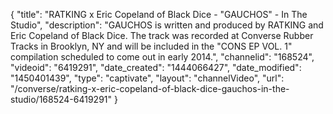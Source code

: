 {
    "title": "RATKING x Eric Copeland of Black Dice - \"GAUCHOS\" - In The Studio",
    "description": "GAUCHOS is written and produced by RATKING and Eric Copeland of Black Dice. The track was recorded at Converse Rubber Tracks in Brooklyn, NY and will be included in the \"CONS EP VOL. 1\" compilation scheduled to come out in early 2014.",
    "channelid": "168524",
    "videoid": "6419291",
    "date_created": "1444066427",
    "date_modified": "1450401439",
    "type": "captivate",
    "layout": "channelVideo",
    "url": "\/converse\/ratking-x-eric-copeland-of-black-dice-gauchos-in-the-studio\/168524-6419291"
}